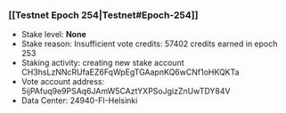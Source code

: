 ### [[Testnet Epoch 254|Testnet#Epoch-254]]
* Stake level: **None**
* Stake reason: Insufficient vote credits: 57402 credits earned in epoch 253
* Staking activity: creating new stake account CH3hsLzNNcRUfaEZ6FqWpEgTGAapnKQ6wCNf1oHKQKTa
* Vote account address: 5ijPAfuq9e9PSAq6JAmW5CAztYXPSoJgizZnUwTDY84V
* Data Center: 24940-FI-Helsinki